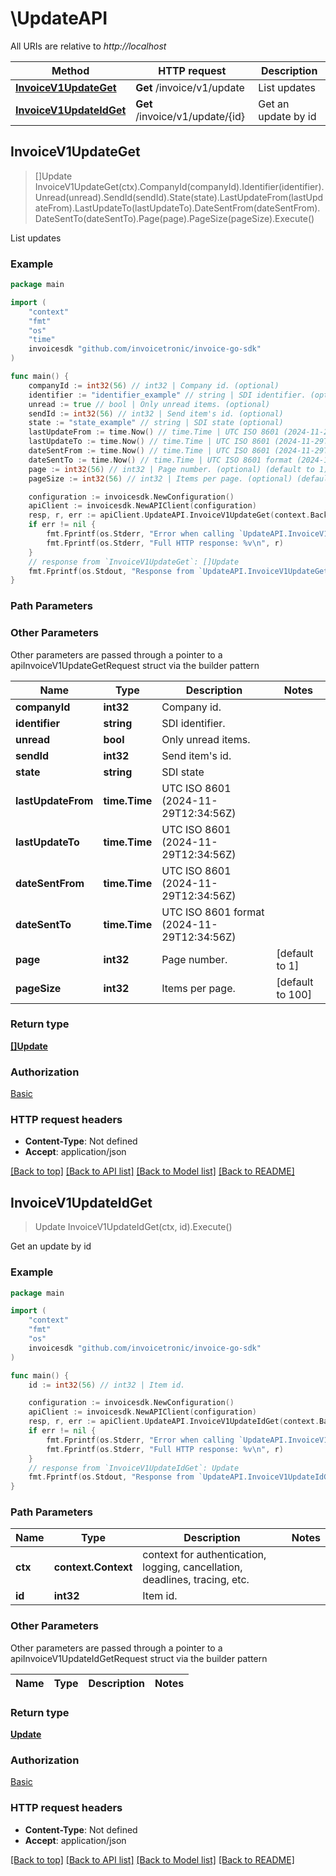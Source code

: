 # \UpdateAPI

All URIs are relative to *http://localhost*

Method | HTTP request | Description
------------- | ------------- | -------------
[**InvoiceV1UpdateGet**](UpdateAPI.md#InvoiceV1UpdateGet) | **Get** /invoice/v1/update | List updates
[**InvoiceV1UpdateIdGet**](UpdateAPI.md#InvoiceV1UpdateIdGet) | **Get** /invoice/v1/update/{id} | Get an update by id



## InvoiceV1UpdateGet

> []Update InvoiceV1UpdateGet(ctx).CompanyId(companyId).Identifier(identifier).Unread(unread).SendId(sendId).State(state).LastUpdateFrom(lastUpdateFrom).LastUpdateTo(lastUpdateTo).DateSentFrom(dateSentFrom).DateSentTo(dateSentTo).Page(page).PageSize(pageSize).Execute()

List updates



### Example

```go
package main

import (
	"context"
	"fmt"
	"os"
    "time"
	invoicesdk "github.com/invoicetronic/invoice-go-sdk"
)

func main() {
	companyId := int32(56) // int32 | Company id. (optional)
	identifier := "identifier_example" // string | SDI identifier. (optional)
	unread := true // bool | Only unread items. (optional)
	sendId := int32(56) // int32 | Send item's id. (optional)
	state := "state_example" // string | SDI state (optional)
	lastUpdateFrom := time.Now() // time.Time | UTC ISO 8601 (2024-11-29T12:34:56Z) (optional)
	lastUpdateTo := time.Now() // time.Time | UTC ISO 8601 (2024-11-29T12:34:56Z) (optional)
	dateSentFrom := time.Now() // time.Time | UTC ISO 8601 (2024-11-29T12:34:56Z) (optional)
	dateSentTo := time.Now() // time.Time | UTC ISO 8601 format (2024-11-29T12:34:56Z) (optional)
	page := int32(56) // int32 | Page number. (optional) (default to 1)
	pageSize := int32(56) // int32 | Items per page. (optional) (default to 100)

	configuration := invoicesdk.NewConfiguration()
	apiClient := invoicesdk.NewAPIClient(configuration)
	resp, r, err := apiClient.UpdateAPI.InvoiceV1UpdateGet(context.Background()).CompanyId(companyId).Identifier(identifier).Unread(unread).SendId(sendId).State(state).LastUpdateFrom(lastUpdateFrom).LastUpdateTo(lastUpdateTo).DateSentFrom(dateSentFrom).DateSentTo(dateSentTo).Page(page).PageSize(pageSize).Execute()
	if err != nil {
		fmt.Fprintf(os.Stderr, "Error when calling `UpdateAPI.InvoiceV1UpdateGet``: %v\n", err)
		fmt.Fprintf(os.Stderr, "Full HTTP response: %v\n", r)
	}
	// response from `InvoiceV1UpdateGet`: []Update
	fmt.Fprintf(os.Stdout, "Response from `UpdateAPI.InvoiceV1UpdateGet`: %v\n", resp)
}
```

### Path Parameters



### Other Parameters

Other parameters are passed through a pointer to a apiInvoiceV1UpdateGetRequest struct via the builder pattern


Name | Type | Description  | Notes
------------- | ------------- | ------------- | -------------
 **companyId** | **int32** | Company id. | 
 **identifier** | **string** | SDI identifier. | 
 **unread** | **bool** | Only unread items. | 
 **sendId** | **int32** | Send item&#39;s id. | 
 **state** | **string** | SDI state | 
 **lastUpdateFrom** | **time.Time** | UTC ISO 8601 (2024-11-29T12:34:56Z) | 
 **lastUpdateTo** | **time.Time** | UTC ISO 8601 (2024-11-29T12:34:56Z) | 
 **dateSentFrom** | **time.Time** | UTC ISO 8601 (2024-11-29T12:34:56Z) | 
 **dateSentTo** | **time.Time** | UTC ISO 8601 format (2024-11-29T12:34:56Z) | 
 **page** | **int32** | Page number. | [default to 1]
 **pageSize** | **int32** | Items per page. | [default to 100]

### Return type

[**[]Update**](Update.md)

### Authorization

[Basic](../README.md#Basic)

### HTTP request headers

- **Content-Type**: Not defined
- **Accept**: application/json

[[Back to top]](#) [[Back to API list]](../README.md#documentation-for-api-endpoints)
[[Back to Model list]](../README.md#documentation-for-models)
[[Back to README]](../README.md)


## InvoiceV1UpdateIdGet

> Update InvoiceV1UpdateIdGet(ctx, id).Execute()

Get an update by id



### Example

```go
package main

import (
	"context"
	"fmt"
	"os"
	invoicesdk "github.com/invoicetronic/invoice-go-sdk"
)

func main() {
	id := int32(56) // int32 | Item id.

	configuration := invoicesdk.NewConfiguration()
	apiClient := invoicesdk.NewAPIClient(configuration)
	resp, r, err := apiClient.UpdateAPI.InvoiceV1UpdateIdGet(context.Background(), id).Execute()
	if err != nil {
		fmt.Fprintf(os.Stderr, "Error when calling `UpdateAPI.InvoiceV1UpdateIdGet``: %v\n", err)
		fmt.Fprintf(os.Stderr, "Full HTTP response: %v\n", r)
	}
	// response from `InvoiceV1UpdateIdGet`: Update
	fmt.Fprintf(os.Stdout, "Response from `UpdateAPI.InvoiceV1UpdateIdGet`: %v\n", resp)
}
```

### Path Parameters


Name | Type | Description  | Notes
------------- | ------------- | ------------- | -------------
**ctx** | **context.Context** | context for authentication, logging, cancellation, deadlines, tracing, etc.
**id** | **int32** | Item id. | 

### Other Parameters

Other parameters are passed through a pointer to a apiInvoiceV1UpdateIdGetRequest struct via the builder pattern


Name | Type | Description  | Notes
------------- | ------------- | ------------- | -------------


### Return type

[**Update**](Update.md)

### Authorization

[Basic](../README.md#Basic)

### HTTP request headers

- **Content-Type**: Not defined
- **Accept**: application/json

[[Back to top]](#) [[Back to API list]](../README.md#documentation-for-api-endpoints)
[[Back to Model list]](../README.md#documentation-for-models)
[[Back to README]](../README.md)

